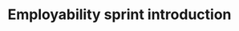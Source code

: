 ---
content_type: topic
learning_outcomes:
prerequisites:
  hard: 
  soft: []
ready: true
tags:
- employability
title: Employability sprint introduction
---